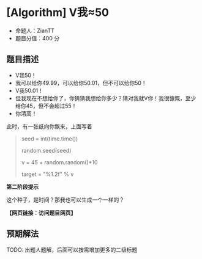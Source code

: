 # [Algorithm] V我≈50

- 命题人：ZianTT
- 题目分值：400 分

## 题目描述

<ul>
<li>V我50！</li>
<li>我可以给你49.99，可以给你50.01，但不可以给你50！</li>
<li>V我50.01！</li>
<li>但我现在不想给你了，你猜猜我想给你多少？猜对我就V你！我很慷慨，至少给你45，但不会超过55！</li>
<li>你清高！</li>
</ul>
<p>此时，有一张纸向你飘来，上面写着</p>
<blockquote>
<p>seed = int(time.time())</p>
<p>random.seed(seed)</p>
<p>v = 45 + random.random()*10</p>
<p>target = "%1.2f" % v</p>
</blockquote>
<div class="well">
<strong>第二阶段提示</strong>
<p>
这个种子，是时间？那我也可以生成一个一样的？
</p>
</div>

**【网页链接：访问题目网页】**

## 预期解法

TODO: 出题人题解，后面可以按需增加更多的二级标题